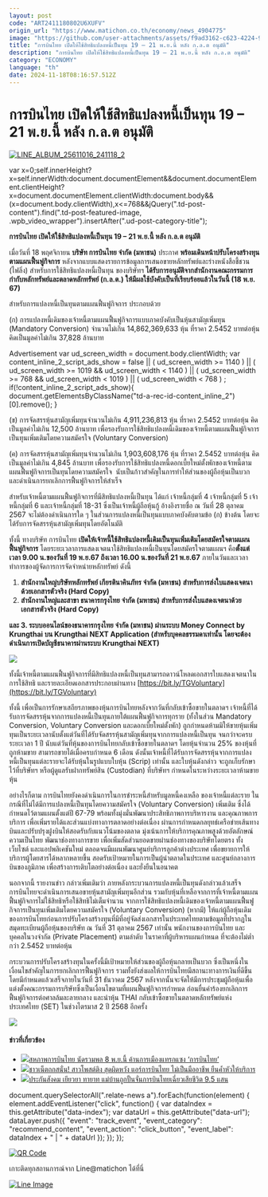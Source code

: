 ```yaml
---
layout: post
code: "ART2411180802U6XUFV"
origin_url: "https://www.matichon.co.th/economy/news_4904775"
image: "https://github.com/user-attachments/assets/f9ad3162-c623-4224-95f7-da4cc90952d4"
title: "การบินไทย เปิดให้ใช้สิทธิแปลงหนี้เป็นทุน 19 – 21 พ.ย.นี้ หลัง ก.ล.ต อนุมัติ"
description: "การบินไทย เปิดให้ใช้สิทธิแปลงหนี้เป็นทุน 19 – 21 พ.ย.นี้ หลัง ก.ล.ต อนุมัติ"
category: "ECONOMY"
language: "th"
date: 2024-11-18T08:16:57.512Z
---
```


# การบินไทย เปิดให้ใช้สิทธิแปลงหนี้เป็นทุน 19 – 21 พ.ย.นี้ หลัง ก.ล.ต อนุมัติ

[![](https://www.matichon.co.th/wp-content/uploads/2024/11/LINE_ALBUM_25611016_241118_2.jpg "LINE_ALBUM_25611016_241118_2")](https://www.matichon.co.th/wp-content/uploads/2024/11/LINE_ALBUM_25611016_241118_2.jpg)

var x=0;self.innerHeight?x=self.innerWidth:document.documentElement&&document.documentElement.clientHeight?x=document.documentElement.clientWidth:document.body&&(x=document.body.clientWidth),x<=768&&jQuery(".td-post-content").find(".td-post-featured-image, .wpb\_video\_wrapper").insertAfter(".ud-post-category-title");

**การบินไทย เปิดให้ใช้สิทธิแปลงหนี้เป็นทุน 19 – 21 พ.ย.นี้ หลัง ก.ล.ต อนุมัติ**

เมื่อวันที่ 18 พฤศจิกายน **บริษัท การบินไทย จำกัด (มหาชน)** ประกาศ **พร้อมเดินหน้าปรับโครงสร้างทุนตามแผนฟื้นฟูกิจการ** หลังจากแบบแสดงรายการข้อมูลการเสนอขายหลักทรัพย์และร่างหนังสือชี้ชวน (ไฟลิ่ง) สำหรับการใช้สิทธิแปลงหนี้เป็นทุน ของบริษัทฯ **ได้รับการอนุมัติจากสำนักงานคณะกรรมการกำกับหลักทรัพย์และตลาดหลักทรัพย์ (ก.ล.ต.) ให้มีผลใช้บังคับเป็นที่เรียบร้อยแล้วในวันนี้ (18 พ.ย. 67)**

สำหรับการแปลงหนี้เป็นทุนตามแผนฟื้นฟูกิจการ ประกอบด้วย

(ก) การแปลงหนี้เดิมของเจ้าหนี้ตามแผนฟื้นฟูกิจการแบบภาคบังคับเป็นหุ้นสามัญเพิ่มทุน (Mandatory Conversion) จำนวนไม่เกิน 14,862,369,633 หุ้น ที่ราคา 2.5452 บาทต่อหุ้น คิดเป็นมูลค่าไม่เกิน 37,828 ล้านบาท

Advertisement var ud\_screen\_width = document.body.clientWidth; var content\_inline\_2\_script\_ads\_show = false || ( ud\_screen\_width >= 1140 ) || ( ud\_screen\_width >= 1019 && ud\_screen\_width < 1140 ) || ( ud\_screen\_width >= 768 && ud\_screen\_width < 1019 ) || ( ud\_screen\_width < 768 ) ; if(!content\_inline\_2\_script\_ads\_show){ document.getElementsByClassName("td-a-rec-id-content\_inline\_2")\[0\].remove(); }

(ข) การจัดสรรหุ้นสามัญเพิ่มทุนจำนวนไม่เกิน 4,911,236,813 หุ้น ที่ราคา 2.5452 บาทต่อหุ้น คิดเป็นมูลค่าไม่เกิน 12,500 ล้านบาท เพื่อรองรับการใช้สิทธิแปลงหนี้เดิมของเจ้าหนี้ตามแผนฟื้นฟูกิจการเป็นทุนเพิ่มเติมโดยความสมัครใจ (Voluntary Conversion)

(ค) การจัดสรรหุ้นสามัญเพิ่มทุนจำนวนไม่เกิน 1,903,608,176 หุ้น ที่ราคา 2.5452 บาทต่อหุ้น คิดเป็นมูลค่าไม่เกิน 4,845 ล้านบาท เพื่อรองรับการใช้สิทธิแปลงหนี้ดอกเบี้ยใหม่ตั้งพักของเจ้าหนี้ตามแผนฟื้นฟูกิจการเป็นทุนโดยความสมัครใจ  นับเป็นก้าวสำคัญในการทำให้ส่วนของผู้ถือหุ้นเป็นบวก และดำเนินการยกเลิกการฟื้นฟูกิจการให้สำเร็จ

สำหรับเจ้าหนี้ตามแผนฟื้นฟูกิจการที่มีสิทธิแปลงหนี้เป็นทุน ได้แก่ เจ้าหนี้กลุ่มที่ 4 เจ้าหนี้กลุ่มที่ 5 เจ้าหนี้กลุ่มที่ 6 และเจ้าหนี้กลุ่มที่ 18-31 ซึ่งเป็นเจ้าหนี้ผู้ถือหุ้นกู้ อ้างอิงรายชื่อ ณ วันที่ 28 ตุลาคม 2567 จะไม่ต้องดำเนินการใด ๆ ในส่วนการแปลงหนี้เป็นทุนแบบภาคบังคับตามข้อ (ก) ข้างต้น โดยจะได้รับการจัดสรรหุ้นสามัญเพิ่มทุนโดยอัตโนมัติ

ทั้งนี้ ทางบริษัท การบินไทย **เปิดให้เจ้าหนี้ใช้สิทธิแปลงหนี้เดิมเป็นทุนเพิ่มเติมโดยสมัครใจตามแผนฟื้นฟูกิจการ** โดยระยะเวลาการแสดงเจตนาใช้สิทธิแปลงหนี้เป็นทุนโดยสมัครใจตามแผนฯ คือ**ตั้งแต่เวลา 9.00 น.ของวันที่ 19 พ.ย.67 ถึงเวลา 16.00 น.ของวันที่ 21 พ.ย.67** ภายในวันและเวลาทำการของผู้จัดการการจัดจำหน่ายหลักทรัพย์ ดังนี้

1.  **สำนักงานใหญ่บริษัทหลักทรัพย์ เกียรตินาคินภัทร จำกัด (มหาชน) สำหรับการส่งใบแสดงเจตนาด้วยเอกสารตัวจริง (Hard Copy)**
2.  **สำนักงานใหญ่และสาขา ธนาคารกรุงไทย จำกัด (มหาชน) สำหรับการส่งใบแสดงเจตนาด้วยเอกสารตัวจริง (Hard Copy)**

**และ 3. ระบบออนไลน์ของธนาคารกรุงไทย จำกัด (มหาชน) ผ่านระบบ Money Connect by Krungthai บน Krungthai NEXT Application (สำหรับบุคคลธรรมดาเท่านั้น โดยจะต้องดำเนินการเปิดบัญชีธนาคารผ่านระบบ Krungthai NEXT)**

![](https://www.matichon.co.th/wp-content/uploads/2024/11/dyk3xKHpbZNVnEQXGbka.webp)

ทั้งนี้เจ้าหนี้ตามแผนฟื้นฟูกิจการที่มีสิทธิแปลงหนี้เป็นทุนสามารถดาวน์โหลดเอกสารใบแสดงเจตนาในการใช้สิทธิ และรายละเอียดเอกสารประกอบผ่านทาง [https://bit.ly/TGVoluntary](https://bit.ly/TGVoluntary)

ทั้งนี้ เพื่อเป็นการรักษาเสถียรภาพของหุ้นการบินไทยหลังจากวันที่กลับเข้าซื้อขายในตลาดฯ เจ้าหนี้ที่ได้รับการจัดสรรหุ้นจากการแปลงหนี้เป็นทุนภายใต้แผนฟื้นฟูกิจการทุกราย (ทั้งในส่วน Mandatory Conversion, Voluntary Conversion และดอกเบี้ยใหม่ตั้งพัก) ถูกกำหนดห้ามมิให้ขายหุ้นเพิ่มทุนเป็นระยะเวลานับตั้งแต่วันที่ได้รับจัดสรรหุ้นสามัญเพิ่มทุนจากการแปลงหนี้เป็นทุน จนกว่าจะครบระยะเวลา 1 ปี นับแต่วันที่หุ้นของการบินไทยกลับเข้าซื้อขายในตลาดฯ โดยหุ้นจำนวน 25% ของหุ้นที่ถูกห้ามขาย สามารถขายได้เมื่อครบกำหนด 6 เดือน ดังนั้นเจ้าหนี้ที่ได้รับการจัดสรรหุ้นจากการแปลงหนี้เป็นทุนแต่ละรายจะได้รับหุ้นในรูปแบบใบหุ้น (Scrip) เท่านั้น และใบหุ้นดังกล่าว จะถูกเก็บรักษาไว้ที่บริษัทฯ หรือผู้ดูแลรับฝากทรัพย์สิน (Custodian) ที่บริษัทฯ กำหนดในระหว่างระยะเวลาห้ามขายหุ้น

อย่างไรก็ตาม การบินไทยยังคงดำเนินการในการชำระหนี้สำหรับมูลหนี้คงเหลือ ของเจ้าหนี้แต่ละราย ในกรณีที่ไม่ได้มีการแปลงหนี้เป็นทุนโดยความสมัครใจ (Voluntary Conversion) เพิ่มเติม ซึ่งได้กำหนดไว้ตามแผนตั้งแต่ปี 67-79 พร้อมทั้งมุ่งมั่นพัฒนาประสิทธิภาพการบริหารงาน และคุณภาพการบริการ เพื่อเพิ่มรายได้และส่วนแบ่งทางการตลาดอย่างต่อเนื่อง ผ่านการกำหนดกลยุทธ์เครือข่ายเส้นทางบินและปรับปรุงฝูงบินให้สอดรับกับแนวโน้มของตลาด มุ่งเน้นการให้บริการคุณภาพสูงด้วยอัตลักษณ์ความเป็นไทย พัฒนาช่องทางการขาย เพื่อเพิ่มสัดส่วนยอดขายผ่านช่องทางของบริษัทโดยตรง ทั้งเว็บไซต์ และแอปพลิเคชันใหม่ ตลอดจนมีแผนพัฒนาศูนย์บริการลูกค้าต่างประเทศ เพื่อขยายการให้บริการผู้โดยสารได้หลากหลายขึ้น สอดรับเป้าหมายในการเป็นผู้นำตลาดในประเทศ และศูนย์กลางการบินของภูมิภาค เพื่อสร้างการเติบโตอย่างต่อเนื่อง และยั่งยืนในอนาคต

นอกจากนี้ รายงานข่าว กล่าวเพิ่มเติมว่า ภายหลังกระบวนการแปลงหนี้เป็นทุนดังกล่าวแล้วเสร็จ การบินไทยจะดำเนินการเสนอขายหุ้นสามัญเพิ่มทุนอีกส่วน รวมกับหุ้นที่เหลือจากการที่เจ้าหนี้ตามแผนฟื้นฟูกิจการไม่ใช้สิทธิหรือใช้สิทธิไม่เต็มจำนวน จากการใช้สิทธิแปลงหนี้เดิมของเจ้าหนี้ตามแผนฟื้นฟูกิจการเป็นทุนเพิ่มเติมโดยความสมัครใจ (Voluntary Conversion) (หากมี) ให้แก่ผู้ถือหุ้นเดิมของการบินไทยก่อนการปรับโครงสร้างทุนที่มีที่อยู่จัดส่งเอกสารในประเทศไทยตามข้อมูลที่ปรากฏในสมุดทะเบียนผู้ถือหุ้นของบริษัท ณ วันที่ 31 ตุลาคม 2567 เท่านั้น พนักงานของการบินไทย และบุคคลในวงจำกัด (Private Placement) ตามลำดับ ในราคาที่ผู้บริหารแผนกำหนด ที่จะต้องไม่ต่ำกว่า 2.5452 บาทต่อหุ้น

กระบวนการปรับโครงสร้างทุนในครั้งนี้มีเป้าหมายให้ส่วนของผู้ถือหุ้นกลายเป็นบวก ซึ่งเป็นหนึ่งในเงื่อนไขสำคัญในการยกเลิกการฟื้นฟูกิจการ รวมทั้งยังส่งผลให้การบินไทยมีสถานะทางการเงินที่ดีขึ้น โดยมีกำหนดแล้วเสร็จภายในวันที่ 31 ธันวาคม 2567 หลังจากนั้นจะจัดให้มีการประชุมผู้ถือหุ้นเพื่อแต่งตั้งคณะกรรมการบริษัทซึ่งเป็นเงื่อนไขตามที่แผนฟื้นฟูกิจการกำหนด ก่อนยื่นคำร้องยกเลิกการฟื้นฟูกิจการต่อศาลล้มละลายกลาง และนำหุ้น THAI กลับเข้าซื้อขายในตลาดหลักทรัพย์แห่งประเทศไทย (SET) ในช่วงไตรมาส 2 ปี 2568 อีกครั้ง

![](https://www.matichon.co.th/wp-content/uploads/2023/11/ปก-การบินไทย.jpg)

#### ข่าวที่เกี่ยวข้อง

*   [![](https://www.matichon.co.th/wp-content/uploads/2024/02/การบินไทย-10.jpg)สหภาพการบินไทย นัดรวมพล 8 พ.ย.นี้ ค้านการเมืองแทรกแซง ‘การบินไทย’](https://www.matichon.co.th/economy/news_4886903)
*   [![](https://www.matichon.co.th/wp-content/uploads/2024/11/ljk14-wed.jpg)ชาวเน็ตถกสนั่น! สาวโพสต์ติง สุดผิดหวัง แอร์การบินไทย ไม่เป็นมืออาชีพ ยืนค้ำหัวให้บริการ](https://www.matichon.co.th/social/news_4878950) 
*   [![](https://www.matichon.co.th/wp-content/uploads/2024/10/11-204.jpg)ประกันสังคม เยียวยา ทายาท แม่บ้านถูกปั้นจั่นการบินไทยเฉี่ยวเสียชีวิต 9.5 แสน](https://www.matichon.co.th/local/quality-life/news_4870604)

document.querySelectorAll(".relate-news a").forEach(function(element) { element.addEventListener("click", function() { var dataIndex = this.getAttribute("data-index"); var dataUrl = this.getAttribute("data-url"); dataLayer.push({ "event": "track\_event", "event\_category": "recommend\_content", "event\_action": "click\_button", "event\_label": dataIndex + " | " + dataUrl }); }); });

[![QR Code](https://www.matichon.co.th/wp-content/uploads/2023/07/wob1371z.jpg)](https://lin.ee/ht0nDxX)

เกาะติดทุกสถานการณ์จาก Line@matichon ได้ที่นี่

[![Line Image](https://www.matichon.co.th/wp-content/uploads/2023/07/th.png)](https://lin.ee/ht0nDxX)